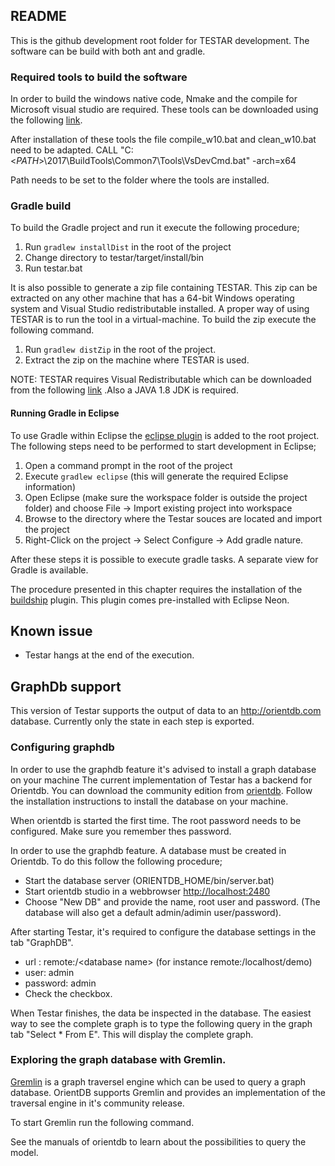 ## README

This is the github development root folder for TESTAR development. 
The software can be build with both ant and gradle.

### Required tools to build the software

In order to build the windows native code, Nmake and the compile for Microsoft visual studio are required.
These tools can be downloaded using the following [link](https://www.visualstudio.com/thank-you-downloading-visual-studio/?sku=BuildTools&rel=15#).

After installation of these tools  the file compile_w10.bat and clean_w10.bat need to be adapted.
CALL "C:<*PATH*>\2017\BuildTools\Common7\Tools\VsDevCmd.bat" -arch=x64

Path needs to be set to the folder where the tools are installed.

### Gradle build

To build the Gradle project and run it execute the following procedure;

1. Run `gradlew installDist` in the root of the project
2. Change directory to testar/target/install/bin
3. Run testar.bat

It is also possible to generate a zip file containing TESTAR. This zip can be extracted on any other machine
that has a 64-bit Windows operating system and Visual Studio redistributable installed. A proper way of using
TESTAR is to run the tool in a virtual-machine.
To build the zip execute the following command.

1. Run `gradlew distZip` in the root of the project. 
2. Extract the zip on the machine where TESTAR is used.

NOTE: TESTAR requires Visual Redistributable which can be downloaded from the following
 [link](https://go.microsoft.com/fwlink/?LinkId=746572) .Also a JAVA 1.8 JDK is required.

#### Running Gradle in Eclipse
To use Gradle within Eclipse the
[eclipse plugin](https://docs.gradle.org/3.3/userguide/eclipse_plugin.html) is added to the root project. The following
steps need to be performed to start development in Eclipse;
1. Open a command prompt in the root of the project
2. Execute `gradlew eclipse` (this will generate the required Eclipse information)
3. Open Eclipse (make sure the workspace folder is outside the project folder) and choose File -&gt; Import existing project into workspace
4. Browse to the directory where the Testar souces are located and import the project
5. Right-Click on the project -&gt; Select Configure -&gt; Add gradle nature.

After these steps it is possible to execute gradle tasks. A separate view for Gradle is available.

The procedure presented in this chapter requires the installation of the [buildship](https://projects.eclipse.org/projects/tools.buildship) plugin. This plugin comes pre-installed with Eclipse Neon.

## Known issue
- Testar hangs at the end of the execution.

## GraphDb support
This version of Testar supports the output of data to an http://orientdb.com database.
Currently only the state in each step is exported. 

### Configuring graphdb
In order to use the graphdb feature it's advised to install a graph database on your machine  The current implementation 
of Testar has a backend for Orientdb. You can download the
community edition from [orientdb](orientdb.com). Follow the installation instructions to install
the database on your machine. 

When orientdb is started the first time. The root password needs to be configured. Make sure you remember thes password.

In order to use the graphdb feature. A database must be created in Orientdb. To do this follow the following procedure;
- Start the database server (ORIENTDB_HOME/bin/server.bat)
- Start orientdb studio in a webbrowser [http://localhost:2480](http://localhost:2480)
- Choose "New DB" and provide the name, root user and password. (The database will also get a default admin/adimin 
user/password).

After starting Testar, it's required to configure the database settings in the tab "GraphDB".
- url : remote:<hostname>/&lt;database name> (for instance remote:/localhost/demo)
- user: admin
- password: admin
- Check the checkbox.

When Testar finishes, the data be inspected in the database. The easiest way to see the complete
graph is to type the following query in the graph tab "Select * From E". This will display the complete
graph.

### Exploring the graph database with Gremlin.

[Gremlin](http://tinkerpop.apache.org/docs/current/reference/#_tinkerpop3) is a graph traversel engine which can be used 
to query a graph database. OrientDB supports Gremlin and provides an implementation of the traversal engine in it's 
community release.

To start Gremlin run the following command.

See the manuals of orientdb to learn about the possibilities to query the model.
